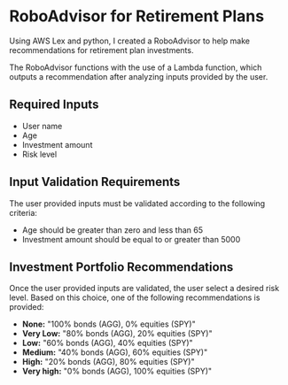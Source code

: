 # RoboAdvisor for Retirement Plans

Using AWS Lex and python, I created a RoboAdvisor to help make recommendations for retirement plan investments.

The RoboAdvisor functions with the use of a Lambda function, which outputs a recommendation after analyzing inputs provided by the user. 

## Required Inputs

* User name
* Age
* Investment amount
* Risk level

## Input Validation Requirements

The user provided inputs must be validated according to the following criteria:

* Age should be greater than zero and less than 65
* Investment amount should be equal to or greater than 5000

## Investment Portfolio Recommendations

Once the user provided inputs are validated, the user select a desired risk level. Based on this choice, one of the following recommendations is provided:

* **None:** "100% bonds (AGG), 0% equities (SPY)"
* **Very Low:** "80% bonds (AGG), 20% equities (SPY)"
* **Low:** "60% bonds (AGG), 40% equities (SPY)"
* **Medium:** "40% bonds (AGG), 60% equities (SPY)"
* **High:** "20% bonds (AGG), 80% equities (SPY)"
* **Very high:** "0% bonds (AGG), 100% equities (SPY)"
